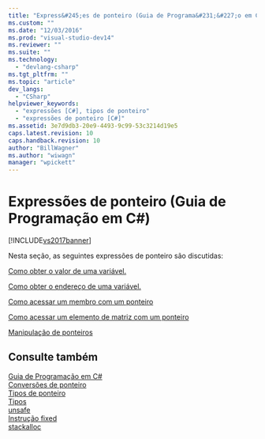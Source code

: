 ```yaml
---
title: "Express&#245;es de ponteiro (Guia de Programa&#231;&#227;o em C#) | Microsoft Docs"
ms.custom: ""
ms.date: "12/03/2016"
ms.prod: "visual-studio-dev14"
ms.reviewer: ""
ms.suite: ""
ms.technology: 
  - "devlang-csharp"
ms.tgt_pltfrm: ""
ms.topic: "article"
dev_langs: 
  - "CSharp"
helpviewer_keywords: 
  - "expressões [C#], tipos de ponteiro"
  - "expressões de ponteiro [C#]"
ms.assetid: 3e7d9db3-20e9-4493-9c99-53c3214d19e5
caps.latest.revision: 10
caps.handback.revision: 10
author: "BillWagner"
ms.author: "wiwagn"
manager: "wpickett"
---
```

# Express&#245;es de ponteiro (Guia de Programa&#231;&#227;o em C#)
[!INCLUDE[vs2017banner](../../../csharp/includes/vs2017banner.md)]

Nesta seção, as seguintes expressões de ponteiro são discutidas:  
  
 [Como obter o valor de uma variável.](../Topic/How%20to:%20Obtain%20the%20Value%20of%20a%20Pointer%20Variable%20\(C%23%20Programming%20Guide\).md)  
  
 [Como obter o endereço de uma variável.](../../../csharp/programming-guide/unsafe-code-pointers/how-to-obtain-the-address-of-a-variable.md)  
  
 [Como acessar um membro com um ponteiro](../../../csharp/programming-guide/unsafe-code-pointers/how-to-access-a-member-with-a-pointer.md)  
  
 [Como acessar um elemento de matriz com um ponteiro](../../../csharp/programming-guide/unsafe-code-pointers/how-to-access-an-array-element-with-a-pointer.md)  
  
 [Manipulação de ponteiros](../../../csharp/programming-guide/unsafe-code-pointers/manipulating-pointers.md)  
  
## Consulte também  
 [Guia de Programação em C\#](../../../csharp/programming-guide/index.md)   
 [Conversões de ponteiro](../../../csharp/programming-guide/unsafe-code-pointers/pointer-conversions.md)   
 [Tipos de ponteiro](../../../csharp/programming-guide/unsafe-code-pointers/pointer-types.md)   
 [Tipos](../../../csharp/language-reference/keywords/types.md)   
 [unsafe](../../../csharp/language-reference/keywords/unsafe.md)   
 [Instrução fixed](../../../csharp/language-reference/keywords/fixed-statement.md)   
 [stackalloc](../../../csharp/language-reference/keywords/stackalloc.md)
